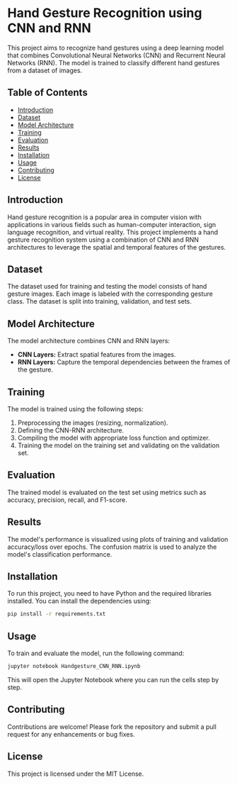 
# Hand Gesture Recognition using CNN and RNN

This project aims to recognize hand gestures using a deep learning model that combines Convolutional Neural Networks (CNN) and Recurrent Neural Networks (RNN). The model is trained to classify different hand gestures from a dataset of images.

## Table of Contents
- [Introduction](#introduction)
- [Dataset](#dataset)
- [Model Architecture](#model-architecture)
- [Training](#training)
- [Evaluation](#evaluation)
- [Results](#results)
- [Installation](#installation)
- [Usage](#usage)
- [Contributing](#contributing)
- [License](#license)

## Introduction
Hand gesture recognition is a popular area in computer vision with applications in various fields such as human-computer interaction, sign language recognition, and virtual reality. This project implements a hand gesture recognition system using a combination of CNN and RNN architectures to leverage the spatial and temporal features of the gestures.

## Dataset
The dataset used for training and testing the model consists of hand gesture images. Each image is labeled with the corresponding gesture class. The dataset is split into training, validation, and test sets.

## Model Architecture
The model architecture combines CNN and RNN layers:
- **CNN Layers:** Extract spatial features from the images.
- **RNN Layers:** Capture the temporal dependencies between the frames of the gesture.

## Training
The model is trained using the following steps:
1. Preprocessing the images (resizing, normalization).
2. Defining the CNN-RNN architecture.
3. Compiling the model with appropriate loss function and optimizer.
4. Training the model on the training set and validating on the validation set.

## Evaluation
The trained model is evaluated on the test set using metrics such as accuracy, precision, recall, and F1-score.

## Results
The model's performance is visualized using plots of training and validation accuracy/loss over epochs. The confusion matrix is used to analyze the model's classification performance.

## Installation
To run this project, you need to have Python and the required libraries installed. You can install the dependencies using:

```bash
pip install -r requirements.txt
```

## Usage
To train and evaluate the model, run the following command:

```bash
jupyter notebook Handgesture_CNN_RNN.ipynb
```

This will open the Jupyter Notebook where you can run the cells step by step.

## Contributing
Contributions are welcome! Please fork the repository and submit a pull request for any enhancements or bug fixes.

## License
This project is licensed under the MIT License.
